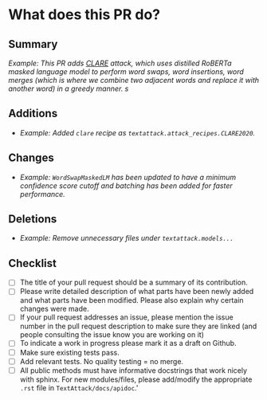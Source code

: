 # What does this PR do?

## Summary
*Example: This PR adds [CLARE](https://arxiv.org/abs/2009.07502) attack, which uses distilled RoBERTa masked language model to perform word swaps, word insertions, word merges (which is where we combine two adjacent words and replace it with another word) in a greedy manner.  s*


## Additions
- *Example: Added `clare` recipe as `textattack.attack_recipes.CLARE2020`.*

## Changes
- *Example: `WordSwapMaskedLM` has been updated to have a minimum confidence score cutoff and batching has been added for faster performance.*

## Deletions
- *Example: Remove unnecessary files under `textattack.models...`*

## Checklist
- [  ] The title of your pull request should be a summary of its contribution.
- [  ] Please write detailed description of what parts have been newly added and what parts have been modified. Please also explain why certain changes were made.
- [  ] If your pull request addresses an issue, please mention the issue number in the pull request description to make sure they are linked (and people consulting the issue know you   are working on it)
- [  ] To indicate a work in progress please mark it as a draft on Github.
- [  ] Make sure existing tests pass.
- [  ] Add relevant tests. No quality testing = no merge.
- [  ] All public methods must have informative docstrings that work nicely with sphinx. For new modules/files, please add/modify the appropriate `.rst` file in `TextAttack/docs/apidoc`.'
